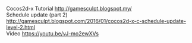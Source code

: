 Cocos2d-x Tutorial http://gamesculpt.blogspot.my/<br />
Schedule update (part 2) http://gamesculpt.blogspot.com/2016/01/cocos2d-x-c-schedule-update-level-2.html<br />
Video https://youtu.be/vJ-mo2ewXVs